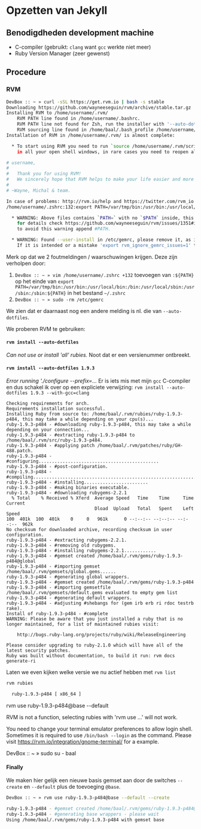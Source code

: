 
# Opzetten van Jekyll

## Benodigdheden development machine

* C-compiler (gebruikt: `clang` want `gcc` werkte niet meer)
* Ruby Version Manager (zeer gewenst)

## Procedure

### RVM

```sh
DevBox :: ~ » curl -sSL https://get.rvm.io | bash -s stable
Downloading https://github.com/wayneeseguin/rvm/archive/stable.tar.gz
Installing RVM to /home/username/.rvm/
    RVM PATH line found in /home/username/.bashrc.
    RVM PATH line not found for Zsh, run the installer with '--auto-dotfiles' to fix it.
    RVM sourcing line found in /home/baal/.bash_profile /home/username/.zprofile /home/username/.zshrc.
Installation of RVM in /home/username/.rvm/ is almost complete:

  * To start using RVM you need to run `source /home/username/.rvm/scripts/rvm`
    in all your open shell windows, in rare cases you need to reopen all shell windows.

# username,
#
#   Thank you for using RVM!
#   We sincerely hope that RVM helps to make your life easier and more enjoyable!!!
#
# ~Wayne, Michal & team.

In case of problems: http://rvm.io/help and https://twitter.com/rvm_io
/home/username/.zshrc:132:export PATH=/var/tmp/bin:/usr/bin:/usr/local/bin:/bin:/usr/local/sbin:/usr/sbin:/sbin

  * WARNING: Above files contains `PATH=` with no `$PATH` inside, this can break RVM,
    for details check https://github.com/wayneeseguin/rvm/issues/1351#issuecomment-10939525
    to avoid this warning append #PATH.

  * WARNING: Found --user-install in /etc/gemrc, please remove it, as it will break rubygems in RVM.
    If it is intended or a mistake 'export rvm_ignore_gemrc_issues=1' to avoid this warning.
```

Merk op dat we 2 foutmeldingen / waarschuwingen krijgen. Deze zijn verholpen door:

1. `DevBox :: ~ » vim /home/username/.zshrc +132` toevoegen van `:${PATH}` op het einde van `export PATH=/var/tmp/bin:/usr/bin:/usr/local/bin:/bin:/usr/local/sbin:/usr/sbin:/sbin:${PATH}` in het bestand `~/.zshrc`
2. `DevBox :: ~ » sudo -rm /etc/gemrc`

We zien dat er daarnaast nog een andere melding is nl. die van `--auto-dotfiles`.

We proberen RVM te gebruiken:

#### `rvm install --auto-dotfiles`
*Can not use or install 'all' rubies.* Noot dat er een versienummer ontbreekt.

#### `rvm install --auto-dotfiles 1.9.3`
*Error running './configure --prefix=...* Er is iets mis met mijn `gcc` C-compiler en dus schakel ik over op een expliciete verwijzing: `rvm install --auto-dotfiles 1.9.3 --with-gcc=clang`

```shruby-1.9.3-p484 - #removing src.
Checking requirements for arch.
Requirements installation successful.
Installing Ruby from source to: /home/baal/.rvm/rubies/ruby-1.9.3-p484, this may take a while depending on your cpu(s)...
ruby-1.9.3-p484 - #downloading ruby-1.9.3-p484, this may take a while depending on your connection...
ruby-1.9.3-p484 - #extracting ruby-1.9.3-p484 to /home/baal/.rvm/src/ruby-1.9.3-p484.
ruby-1.9.3-p484 - #applying patch /home/baal/.rvm/patches/ruby/GH-488.patch.
ruby-1.9.3-p484 - #configuring.............................................
ruby-1.9.3-p484 - #post-configuration.
ruby-1.9.3-p484 - #compiling..............................................................................................................................................................
ruby-1.9.3-p484 - #installing........................
ruby-1.9.3-p484 - #making binaries executable.
ruby-1.9.3-p484 - #downloading rubygems-2.2.1
  % Total    % Received % Xferd  Average Speed   Time    Time     Time  Current
                                 Dload  Upload   Total   Spent    Left  Speed
100  401k  100  401k    0     0   961k      0 --:--:-- --:--:-- --:--:--  962k
No checksum for downloaded archive, recording checksum in user configuration.
ruby-1.9.3-p484 - #extracting rubygems-2.2.1.
ruby-1.9.3-p484 - #removing old rubygems.
ruby-1.9.3-p484 - #installing rubygems-2.2.1............
ruby-1.9.3-p484 - #gemset created /home/baal/.rvm/gems/ruby-1.9.3-p484@global
ruby-1.9.3-p484 - #importing gemset /home/baal/.rvm/gemsets/global.gems......
ruby-1.9.3-p484 - #generating global wrappers.
ruby-1.9.3-p484 - #gemset created /home/baal/.rvm/gems/ruby-1.9.3-p484
ruby-1.9.3-p484 - #importing gemsetfile /home/baal/.rvm/gemsets/default.gems evaluated to empty gem list
ruby-1.9.3-p484 - #generating default wrappers.
ruby-1.9.3-p484 - #adjusting #shebangs for (gem irb erb ri rdoc testrb rake).
Install of ruby-1.9.3-p484 - #complete 
WARNING: Please be aware that you just installed a ruby that is no longer maintained, for a list of maintained rubies visit:

    http://bugs.ruby-lang.org/projects/ruby/wiki/ReleaseEngineering

Please consider upgrading to ruby-2.1.0 which will have all of the latest security patches.
Ruby was built without documentation, to build it run: rvm docs generate-ri
```

Laten we even kijken welke versie we nu actief hebben met `rvm list`

```sh
rvm rubies 

  ruby-1.9.3-p484 [ x86_64 ]
```


 rvm use ruby-1.9.3-p484@base --default

RVM is not a function, selecting rubies with 'rvm use ...' will not work.

You need to change your terminal emulator preferences to allow login shell.
Sometimes it is required to use `/bin/bash --login` as the command.
Please visit https://rvm.io/integration/gnome-terminal/ for a example.

DevBox :: ~ » sudo su - baal                                 

#### Finally

We maken hier gelijk een nieuwe basis gemset aan door de switches `--create` en `--default` plus de toevoeging `@base`.

``` sh
DevBox :: ~ » rvm use ruby-1.9.3-p484@base --default --create                                       

ruby-1.9.3-p484 - #gemset created /home/baal/.rvm/gems/ruby-1.9.3-p484@base
ruby-1.9.3-p484 - #generating base wrappers - please wait
Using /home/baal/.rvm/gems/ruby-1.9.3-p484 with gemset base

```



